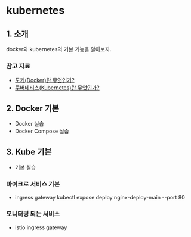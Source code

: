 # kubernetes 

## 1. 소개

docker와 kubernetes의 기본 기능을 알아보자.

### 참고 자료

- [도커(Docker)란 무엇인가?](https://subicura.com/2017/01/19/docker-guide-for-beginners-1.html)
- [쿠버네티스(Kubernetes)란 무엇인가?](https://subicura.com/2019/05/19/kubernetes-basic-1.html)

## 2. Docker 기본

- Docker 실습
- Docker Compose 실습


## 3. Kube 기본

- 기본 실습

### 마이크로 서비스 기본

- ingress gateway
kubectl expose deploy nginx-deploy-main --port 80

### 모니터링 되는 서비스 

- istio ingress gateway



